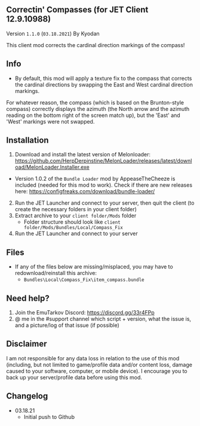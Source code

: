 Correctin' Compasses (for JET Client 12.9.10988)
----------------
Version `1.1.0` (`03.18.2021`)
By Kyodan

This client mod corrects the cardinal direction markings of the compass!
                                                                                   
## Info

- By default, this mod will apply a texture fix to the compass that corrects the cardinal directions by swapping the East and West cardinal direction markings.

For whatever reason, the compass (which is based on the Brunton-style compass) correctly displays the azimuth (the North arrow and the azimuth reading on the bottom right of the screen match up), but the 'East' and 'West' markings were not swapped. 

## Installation

1. Download and install the latest version of Melonloader: https://github.com/HerpDerpinstine/MelonLoader/releases/latest/download/MelonLoader.Installer.exe
* Version 1.0.2 of the `Bundle Loader` mod by AppeaseTheCheeze is included (needed for this mod to work). Check if there are new releases here: https://configfreaks.com/download/bundle-loader/
2. Run the JET Launcher and connect to your server, then quit the client (to create the necessary folders in your client folder)
2. Extract archive to your `client folder/Mods` folder 
    * Folder structure should look like `client folder/Mods/Bundles/Local/Compass_Fix`
2. Run the JET Launcher and connect to your server

## Files

- If any of the files below are missing/misplaced, you may have to redownload/reinstall this archive:
    * `Bundles\Local\Compass_Fix\item_compass.bundle`

## Need help?

1. Join the EmuTarkov Discord: https://discord.gg/33r4FPp
2. @ me in the #support channel which script + version, what the issue is, and a picture/log of that issue (if possible)

## Disclaimer

I am not responsible for any data loss in relation to the use of this mod (including, but not limited to game/profile data and/or content loss, damage caused to your software, computer, or mobile device). I encourage you to back up your server/profile data before using this mod.

## Changelog

- 03.18.21
    * Initial push to Github
